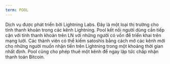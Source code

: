 ```yaml
---
term: POOL
---
```


Dịch vụ được phát triển bởi Lightning Labs. Đây là một loại thị trường cho tính thanh khoản trong các kênh Lightning. Pool kết nối người dùng cần tiếp cận với tính thanh khoản trên LN với những người có vốn để triển khai trên mạng lưới. Các thành viên có thể kiếm satoshis bằng cách mở các kênh mới cho những người muốn nhận tiền trên Lightning trong một khoảng thời gian nhất định. Pool cũng cho phép thuê một kênh để ngay lập tức chấp nhận thanh toán Bitcoin.